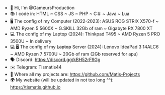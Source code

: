 <!--
- 👋 Hi, I’m @GameursProduction
- 👀 I’m interested in ...
- 🌱 I’m currently learning ...
- 💞️ I’m looking to collaborate on ...
- 📫 How to reach me ...


GameursProduction/GameursProduction is a ✨ special ✨ repository because its `README.md` (this file) appears on your GitHub profile.
You can click the Preview link to take a look at your changes.
--->
- 👋 Hi, I'm @GameursProduction
- 📚 I code in:
      HTML
      ~
      CSS
      ~
      JS
      ~
      PHP
      ~
      C＃
      ~
      Java
      ~
      Lua
- 🖥️ The config of my Computer (2022-2023):
      ASUS ROG STRIX X570-f
      ~
      AMD Ryzen 5 5600X
      ~
      G.SKILL 32Gb of ram
      ~
      Gigabyte RX 7800 XT
- 💻 The config of my Laptop (2024):
      Thinkpad T495
      ~
      AMD Ryzen 5 PRO 3500U
      ~
      In delivery
- ~~💻~~ 🖥 The config of my ~~Laptop~~ Server (2024):
      Lenovo IdeaPad 3 14ALC6
      ~
      AMD Ryzen 7 5700U
      ~
      20Gb of ram (2Gb reserved for apu)
- 🗣️ Discord: 
      https://discord.gg/kBH52rF9Gg
- ✉️ Telegram:
      Tismatis44
- 📁 Where all my projects are:
      https://github.com/Matis-Projects
- 🌍 My website (will be updated in not too long ^^):
      https://tismatis.github.io
<!--- 📺 Twitch:
      https://twitch.tv/tismaproduction-->
